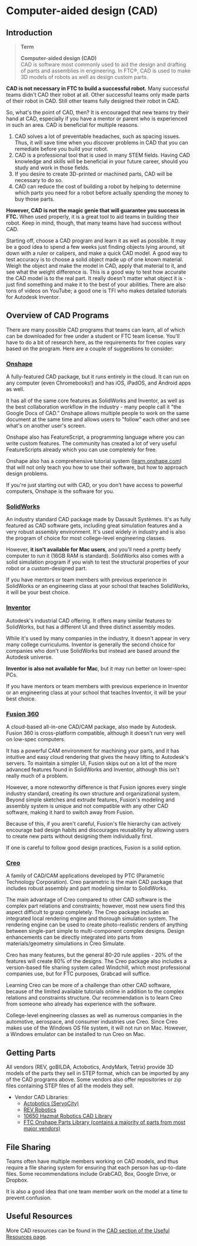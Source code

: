# Computer-aided design (CAD)

## Introduction

> **Term**
> 
> **Computer-aided design (CAD)**  
> CAD is software most commonly used to aid the design and drafting of parts and assemblies in engineering. In FTC®, CAD is used to make 3D models of robots as well as design custom parts.

**CAD is not necessary in FTC to build a successful robot.** Many successful teams didn't CAD their robot at all. Other successful teams only made parts of their robot in CAD. Still other teams fully designed their robot in CAD.

So, what's the point of CAD, then? It is encouraged that new teams try their hand at CAD, especially if you have a mentor or parent who is experienced in such an area. CAD is beneficial for multiple reasons.

1. CAD solves a lot of preventable headaches, such as spacing issues. Thus, it will save time when you discover problems in CAD that you can remediate before you build your robot.
2. CAD is a professional tool that is used in many STEM fields. Having CAD knowledge and skills will be beneficial in your future career, should you study and work in those fields.
3. If you desire to create 3D-printed or machined parts, CAD will be necessary to do so.
4. CAD can reduce the cost of building a robot by helping to determine which parts you need for a robot before actually spending the money to buy those parts.

**However, CAD is not the magic genie that will guarantee you success in FTC.** When used properly, it is a great tool to aid teams in building their robot. Keep in mind, though, that many teams have had success without CAD.

Starting off, choose a CAD program and learn it as well as possible. It may be a good idea to spend a few weeks just finding objects lying around, sit down with a ruler or calipers, and make a quick CAD model. A good way to test accuracy is to choose a solid object made up of one known material. Weigh the object and make the model in CAD, apply that material to it, and see what the weight difference is. This is a good way to test how accurate the CAD model is to the real part. It really doesn't matter what object it is - just find something and make it to the best of your abilities. There are also tons of videos on YouTube; a good one is TFI who makes detailed tutorials for Autodesk Inventor.

## Overview of CAD Programs

There are many possible CAD programs that teams can learn, all of which can be downloaded for free under a student or FTC team license. You'll have to do a bit of research here, as the requirements for free copies vary based on the program. Here are a couple of suggestions to consider:

### [Onshape](https://www.onshape.com/en/education/)

A fully-featured CAD package, but it runs entirely in the cloud. It can run on any computer (even Chromebooks!) and has iOS, iPadOS, and Android apps as well.

It has all of the same core features as SolidWorks and Inventor, as well as the best collaboration workflow in the industry - many people call it "the Google Docs of CAD." Onshape allows multiple people to work on the same document at the same time and allows users to "follow" each other and see what's on another user's screen.

Onshape also has FeatureScript, a programming language where you can write custom features. The community has created a lot of very useful FeatureScripts already which you can use completely for free.

Onshape also has a comprehensive tutorial system ([learn.onshape.com](https://learn.onshape.com)) that will not only teach you how to use their software, but how to approach design problems.

If you're just starting out with CAD, or you don't have access to powerful computers, Onshape is the software for you.

### [SolidWorks](https://app.smartsheet.com/b/form/6762f6652a04487ca9786fcb06b84cb5)

An industry standard CAD package made by Dassault Systèmes. It's as fully featured as CAD software gets, including great simulation features and a very robust assembly environment. It's used widely in industry and is also the program of choice for most college-level engineering classes.

However, **it isn't available for Mac users**, and you'll need a pretty beefy computer to run it (16GB RAM is standard). SolidWorks also comes with a solid simulation program if you wish to test the structural properties of your robot or a custom-designed part.

If you have mentors or team members with previous experience in SolidWorks or an engineering class at your school that teaches SolidWorks, it will be your best choice.

### [Inventor](https://www.autodesk.com/education/edu-software/overview?sorting=featured&page=1)

Autodesk's industrial CAD offering. It offers many similar features to SolidWorks, but has a different UI and three distinct assembly modes.

While it's used by many companies in the industry, it doesn't appear in very many college curriculums. Inventor is generally the second choice for companies who don't use SolidWorks but instead are based around the Autodesk universe.

**Inventor is also not available for Mac**, but it may run better on lower-spec PCs.

If you have mentors or team members with previous experience in Inventor or an engineering class at your school that teaches Inventor, it will be your best choice.

### [Fusion 360](https://www.autodesk.com/education/edu-software/overview?sorting=featured&page=1)

A cloud-based all-in-one CAD/CAM package, also made by Autodesk. Fusion 360 is cross-platform compatible, although it doesn't run very well on low-spec computers.

It has a powerful CAM environment for machining your parts, and it has intuitive and easy cloud rendering that gives the heavy lifting to Autodesk's servers. To maintain a simpler UI, Fusion skips out on a lot of the more advanced features found in SolidWorks and Inventor, although this isn't really much of a problem.

However, a more noteworthy difference is that Fusion ignores every single industry standard, creating its own structure and organizational system. Beyond simple sketches and extrude features, Fusion's modeling and assembly system is unique and not compatible with any other CAD software, making it hard to switch away from Fusion.

Because of this, if you aren't careful, Fusion's file hierarchy can actively encourage bad design habits and discourages reusability by allowing users to create new parts without designing them individually first.

If one is careful to follow good design practices, Fusion is a solid option.

### [Creo](https://www.ptc.com/en/products/education/free-software/standalone-educator)

A family of CAD/CAM applications developed by PTC (Parametric Technology Corporation). Creo parametric is the main CAD package that includes robust assembly and part modeling similar to SolidWorks.

The main advantage of Creo compared to other CAD software is the complex part relations and constraints; however, most new users find this aspect difficult to grasp completely. The Creo package includes an integrated local rendering engine and thorough simulation system. The rendering engine can be used to create photo-realistic renders of anything between single-part simple to multi-component complex designs. Design enhancements can be directly integrated into parts from materials/geometry simulations in Creo Simulate.

Creo has many features, but the general 80-20 rule applies - 20% of the features will create 80% of the designs. The Creo package also includes a version-based file sharing system called Windchill, which most professional companies use, but for FTC purposes, Grabcad will suffice.

Learning Creo can be more of a challenge than other CAD software, because of the limited available tutorials online in addition to the complex relations and constraints structure. Our recommendation is to learn Creo from someone who already has experience with the software.

College-level engineering classes as well as numerous companies in the automotive, aerospace, and consumer industries use Creo. Since Creo makes use of the Windows OS file system, it will not run on Mac. However, a Windows emulator can be installed to run Creo on Mac.

## Getting Parts

All vendors (REV, goBILDA, Actobotics, AndyMark, Tetrix) provide 3D models of the parts they sell in STEP format, which can be imported by any of the CAD programs above. Some vendors also offer repositories or zip files containing STEP files of all the models they sell.

- Vendor CAD Libraries:
  - [Actobotics (ServoCity)](https://www.servocity.com/step-files/)
  - [REV Robotics](https://workbench.grabcad.com/workbench/projects/gcEvgrMnw6kRPx7OR6r45Gvb2t-iOdLiNG3m_ALpdGYzK_#/space/gcFd6nwp5Brrc3ks-92gagLZCV2FkceNTX3qGzaMvy2wQD/folder/2906404)
  - [10650 Hazmat Robotics CAD Library](https://workbench.grabcad.com/workbench/projects/gcpgZgLBwhIdL0FfUKJJfM75cqa9RW1ncXaL-lQ4KOl1wa#/space/gcSzacmSeI-l19BYQNPm422pSHLenRxOxVtmaD-Pzynwsq/folder/6578524)
  - [FTC Onshape Parts Library (contains a majority of parts from most major vendors)](https://ftconshape.com/introduction-to-the-ftc-parts-library/)

## File Sharing

Teams often have multiple members working on CAD models, and thus require a file sharing system for ensuring that each person has up-to-date files. Some recommendations include GrabCAD, Box, Google Drive, or Dropbox.

It is also a good idea that one team member work on the model at a time to prevent confusion.

## Useful Resources

More CAD resources can be found in the [CAD section of the Useful Resources page](#useful-resources-cad).
